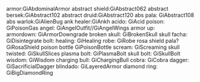armor:GiAbdominalArmor
abstract shield:GiAbstract062
abstract bersek:GiAbstract102
abstract druid:GiAbstract120
abs pala: GiAbstract108
abs warlok:GiAlienBug
ank healer:GiAnkh
acido: GiAcid
poison: GiPoisonGas
angel: GiAngelOutfit//GiAngelWings
armor up:  
armordown: GiArmorDowngrade
broken skull: GiBrokenSkull
skull facha: GiDisintegrate
bolt:
healing: GiHealing
robe: GiRobe
rosa shield pala? GiRosaShield
poison bottle GiPoisonBottle
scream: GiScreaming
skull twisted: GiSkullSlices
plasma bolt: GiPlasmaBolt
skull bolt: GiSkullBolt
wisdom: GiWisdom
charging bull: GiChargingBull
cobra: GiCobra
dagger: GiSacrificialDagger
blindado: GiLayeredArmor
diamond ring: GiBigDiamondRing
